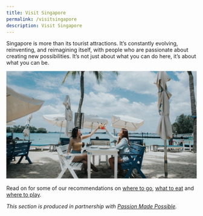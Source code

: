 ```yaml
---
title: Visit Singapore
permalink: /visitsingapore
description: Visit Singapore
---
```

Singapore is more than its tourist attractions. It’s constantly evolving, reinventing, and reimagining itself, with people who are passionate about creating new possibilities. It’s not just about what you can do here, it’s about what you can be.

![](/images/Sentosa.jpg)

Read on for some of our recommendations on [where to go](/visit-singapore/culturalenclaves), [what to eat](/visit-singapore/localdishes) and [where to play](/visit-singapore/attractions).

*This section is produced in partnership with [Passion Made Possible](https://www.visitsingapore.com/en/).*